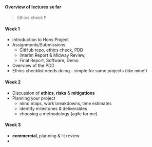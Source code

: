 
#### Overview of lectures so far


> Ethics check !!
#### Week 1
- Introduction to Hons Project
- Assignments/Submissions
	- GitHub repo, ethics check, PDD
	- Interim Report & Midway Review,
	- Final Report, Software, Demo
- Overview of the PDD
- Ethics checklist needs doing - simple for some projects (like mine!)

#### Week 2
- Discussion of **ethics**, **risks** & **mitigations**
- Planning your project
	- mind maps, work breakdowns, time estimates
	- identify milestones & deliverables
	- choosing a methodology (agile for me)


#### Week 3 
- **commercial**, planning & lit review
- 